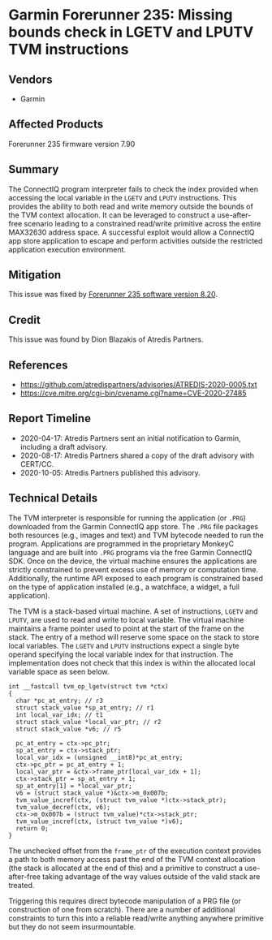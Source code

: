 # Garmin Forerunner 235: Missing bounds check in LGETV and LPUTV TVM instructions

## Vendors

* Garmin

## Affected Products

Forerunner 235 firmware version 7.90

## Summary

The ConnectIQ program interpreter fails to check the index provided when accessing the
local variable in the `LGETV` and `LPUTV` instructions. This provides the ability to both read
and write memory outside the bounds of the TVM context allocation. It can be leveraged to
construct a use-after-free scenario leading to a constrained read/write primitive across the
entire MAX32630 address space. A successful exploit would allow a ConnectIQ app
store application to escape and perform activities outside the restricted application
execution environment.

## Mitigation

This issue was fixed by [Forerunner 235 software version 8.20](https://www8.garmin.com/support/download_details.jsp?id=9575).

## Credit

This issue was found by Dion Blazakis of Atredis Partners.

## References

* https://github.com/atredispartners/advisories/ATREDIS-2020-0005.txt
* https://cve.mitre.org/cgi-bin/cvename.cgi?name=CVE-2020-27485

## Report Timeline

* 2020-04-17: Atredis Partners sent an initial notification to Garmin, including a draft advisory.
* 2020-08-17: Atredis Partners shared a copy of the draft advisory with CERT/CC.
* 2020-10-05: Atredis Partners published this advisory.

## Technical Details

The TVM interpreter is responsible for running the application (or `.PRG`)
downloaded from the Garmin ConnectIQ app store. The `.PRG` file packages both
resources (e.g., images and text) and TVM bytecode needed to run the program. Applications 
are programmed in the proprietary MonkeyC language and are built into `.PRG` 
programs via the free Garmin ConnectIQ SDK. Once on the device,
the virtual machine ensures the applications are strictly constrained to prevent excess use
of memory or computation time. Additionally, the runtime API exposed to each
program is constrained based on the type of application installed (e.g., a watchface, a widget, a full application).

The TVM is a stack-based virtual machine. A set of instructions, `LGETV` and `LPUTV`,
are used to read and write to local variable. The virtual machine maintains a 
frame pointer used to point at the start of the frame on the stack. The
entry of a method will reserve some space on the stack to store local variables.
The `LGETV` and `LPUTV` instructions expect a single byte operand specifying the local 
variable index for that instruction. The implementation does not check that
this index is within the allocated local variable space as seen below.

```
int __fastcall tvm_op_lgetv(struct tvm *ctx)
{
  char *pc_at_entry; // r3
  struct stack_value *sp_at_entry; // r1
  int local_var_idx; // t1
  struct stack_value *local_var_ptr; // r2
  struct stack_value *v6; // r5

  pc_at_entry = ctx->pc_ptr;
  sp_at_entry = ctx->stack_ptr;
  local_var_idx = (unsigned __int8)*pc_at_entry;
  ctx->pc_ptr = pc_at_entry + 1;
  local_var_ptr = &ctx->frame_ptr[local_var_idx + 1];
  ctx->stack_ptr = sp_at_entry + 1;
  sp_at_entry[1] = *local_var_ptr;
  v6 = (struct stack_value *)&ctx->m_0x007b;
  tvm_value_incref(ctx, (struct tvm_value *)ctx->stack_ptr);
  tvm_value_decref(ctx, v6);
  ctx->m_0x007b = (struct tvm_value)*ctx->stack_ptr;
  tvm_value_incref(ctx, (struct tvm_value *)v6);
  return 0;
}
```

The unchecked offset from the `frame_ptr` of the execution context provides
a path to both memory access past the end of the TVM context allocation (the
stack is allocated at the end of this) and a primitive to construct a
use-after-free taking advantage of the way values outside of the valid
stack are treated.

Triggering this requires direct bytecode manipulation of a PRG file (or
construction of one from scratch). There are a number of additional constraints to 
turn this into a reliable read/write anything anywhere primitive but they do not 
seem insurmountable.

